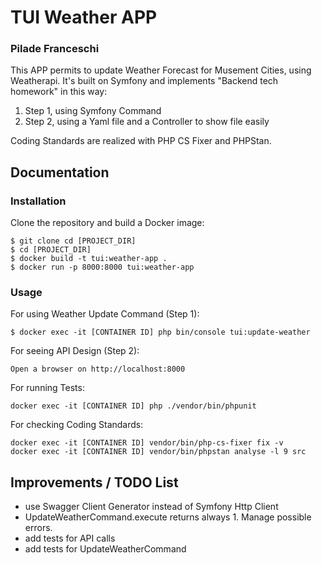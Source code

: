 TUI Weather APP
==========================

### Pilade Franceschi

This APP permits to update Weather Forecast for Musement Cities, using Weatherapi.
It's built on Symfony and implements "Backend tech homework" in this way:

1. Step 1, using Symfony Command
2. Step 2, using a Yaml file and a Controller to show file easily

Coding Standards are realized with PHP CS Fixer and PHPStan.

## Documentation

### Installation

Clone the repository and build a Docker image:

```console
$ git clone cd [PROJECT_DIR]
$ cd [PROJECT_DIR]
$ docker build -t tui:weather-app .
$ docker run -p 8000:8000 tui:weather-app
```

### Usage

For using Weather Update Command (Step 1):

```console
$ docker exec -it [CONTAINER ID] php bin/console tui:update-weather
```
For seeing API Design (Step 2):

```
Open a browser on http://localhost:8000
```

For running Tests:

```console
docker exec -it [CONTAINER ID] php ./vendor/bin/phpunit
```

For checking Coding Standards:

```console
docker exec -it [CONTAINER ID] vendor/bin/php-cs-fixer fix -v
docker exec -it [CONTAINER ID] vendor/bin/phpstan analyse -l 9 src
```

## Improvements / TODO List

- use Swagger Client Generator instead of Symfony Http Client
- UpdateWeatherCommand.execute returns always 1. Manage possible errors.
- add tests for API calls
- add tests for UpdateWeatherCommand